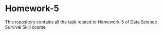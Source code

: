 # Homework-5
This repository contains all the task related to Homework-5 of Data Science Survival Skill course
